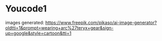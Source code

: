 # Youcode1

images generated: https://www.freepik.com/pikaso/ai-image-generator?oldtti=1&prompt=wearing+arc%27teryx+gear&sign-up=google&style=cartoon&tti=1 